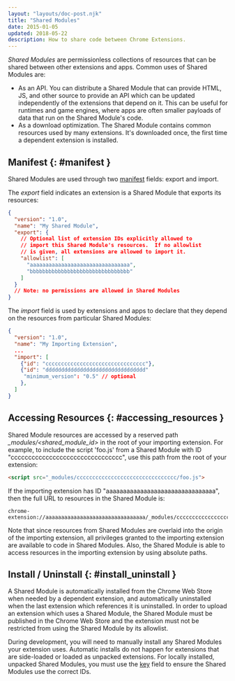 ```yaml
---
layout: "layouts/doc-post.njk"
title: "Shared Modules"
date: 2015-01-05
updated: 2018-05-22
description: How to share code between Chrome Extensions.
---
```


_Shared Modules_ are permissionless collections of resources that can be shared between other
extensions and apps. Common uses of Shared Modules are:

- As an API. You can distribute a Shared Module that can provide HTML, JS, and other source to
  provide an API which can be updated independently of the extensions that depend on it. This can be
  useful for runtimes and game engines, where apps are often smaller payloads of data that run on
  the Shared Module's code.
- As a download optimization. The Shared Module contains common resources used by many extensions.
  It's downloaded once, the first time a dependent extension is installed.

## Manifest {: #manifest }

Shared Modules are used through two [manifest][1] fields: export and import.

The _export_ field indicates an extension is a Shared Module that exports its resources:

```json
{
  "version": "1.0",
  "name": "My Shared Module",
  "export": {
    // Optional list of extension IDs explicitly allowed to
    // import this Shared Module's resources.  If no allowlist
    // is given, all extensions are allowed to import it.
    "allowlist": [
      "aaaaaaaaaaaaaaaaaaaaaaaaaaaaaaaa",
      "bbbbbbbbbbbbbbbbbbbbbbbbbbbbbbbb"
    ]
  }
  // Note: no permissions are allowed in Shared Modules
}
```

The _import_ field is used by extensions and apps to declare that they depend on the resources from
particular Shared Modules:

```json
{
  "version": "1.0",
  "name": "My Importing Extension",
  ...
  "import": [
    {"id": "cccccccccccccccccccccccccccccccc"},
    {"id": "dddddddddddddddddddddddddddddddd"
     "minimum_version": "0.5" // optional
    },
  ]
}
```

## Accessing Resources {: #accessing_resources }

Shared Module resources are accessed by a reserved path _\_modules/<shared_module_id>_ in the root
of your importing extension. For example, to include the script 'foo.js' from a Shared Module with
ID "cccccccccccccccccccccccccccccccc", use this path from the root of your extension:

```html
<script src="_modules/cccccccccccccccccccccccccccccccc/foo.js">
```

If the importing extension has ID "aaaaaaaaaaaaaaaaaaaaaaaaaaaaaaaa", then the full URL to resources
in the Shared Module is:

```text
chrome-extension://aaaaaaaaaaaaaaaaaaaaaaaaaaaaaaaa/_modules/cccccccccccccccccccccccccccccccc/
```

Note that since resources from Shared Modules are overlaid into the origin of the importing
extension, all privileges granted to the importing extension are available to code in Shared
Modules. Also, the Shared Module is able to access resources in the importing extension by using
absolute paths.

## Install / Uninstall {: #install_uninstall }

A Shared Module is automatically installed from the Chrome Web Store when needed by a dependent
extension, and automatically uninstalled when the last extension which references it is uninstalled.
In order to upload an extension which uses a Shared Module, the Shared Module must be published in
the Chrome Web Store and the extension must not be restricted from using the Shared Module by its
allowlist.

During development, you will need to manually install any Shared Modules your extension uses.
Automatic installs do not happen for extensions that are side-loaded or loaded as unpacked
extensions. For locally installed, unpacked Shared Modules, you must use the [key][2] field to
ensure the Shared Modules use the correct IDs.

[1]: /docs/extensions/mv2/tabs
[2]: /docs/extensions/mv2/manifest/key
